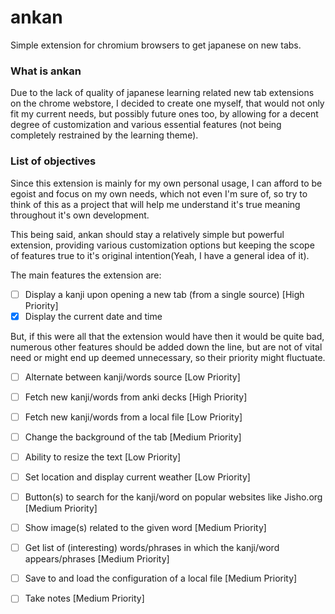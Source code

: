 # ankan
Simple extension for chromium browsers to get japanese on new tabs.

### What is ankan
Due to the lack of quality of japanese learning related new tab extensions
on the chrome webstore, I decided to create one myself, that would
not only fit my current needs, but possibly future ones too, by 
allowing for a decent degree of customization and various essential features
(not being completely restrained by the learning theme).

### List of objectives
Since this extension is mainly for my own personal usage, I can
afford to be egoist and focus on my own needs, which not even
I'm sure of, so try to think of this as a project that will help
me understand it's true meaning throughout it's own development.

This being said, ankan should stay a relatively simple but powerful extension,
providing various customization options but keeping the scope
of features true to it's original intention(Yeah, I have a general idea of it).

The main features the extension are:
- [ ] Display a kanji upon opening a new tab (from a single source) [High Priority]
- [x] Display the current date and time

But, if this were all that the extension would have then it would be quite bad,
numerous other features should be added down the line, but are not of vital
need or might end up deemed unnecessary, so their priority might fluctuate.
- [ ] Alternate between kanji/words source [Low Priority]
- [ ] Fetch new kanji/words from anki decks [High Priority]
- [ ] Fetch new kanji/words from a local file [Low Priority]
- [ ] Change the background of the tab [Medium Priority]
- [ ] Ability to resize the text [Low Priority]
- [ ] Set location and display current weather [Low Priority]
- [ ] Button(s) to search for the kanji/word on popular websites like Jisho.org [Medium Priority]
- [ ] Show image(s) related to the given word [Medium Priority]
- [ ] Get list of (interesting) words/phrases in which the kanji/word appears/phrases [Medium Priority]
- [ ] Save to and load the configuration of a local file [Medium Priority]
- [ ] Take notes [Medium Priority] 

